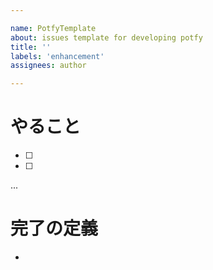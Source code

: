 ```yaml
---

name: PotfyTemplate
about: issues template for developing potfy
title: ''
labels: 'enhancement'
assignees: author

---
```


# やること
- [ ]
- [ ]
...

# 完了の定義
- 
